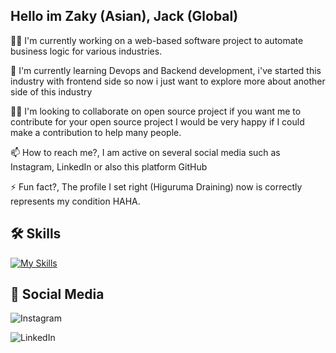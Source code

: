 
## Hello im Zaky (Asian), Jack (Global)

👩‍💻 I'm currently working on a web-based software project to automate business logic for various industries.

🧠 I'm currently learning Devops and Backend development, i've started this industry with frontend side so now i just want to explore more about another side of this industry

👯‍♀️ I'm looking to collaborate on open source project if you want me to contribute for your open source project I would be very happy if I could make a contribution to help many people. 

📫 How to reach me?, I am active on several social media such as Instagram, LinkedIn or also this platform GitHub

⚡️ Fun fact?, The profile I set right (Higuruma Draining) now is correctly represents my condition HAHA. 


## 🛠 Skills
[![My Skills](https://skillicons.dev/icons?i=js,ts,react,expressjs,nextjs,nodejs,nestjs,git,bash,mysql,mui,tailwind,prisma&theme=dark)](https://skillicons.dev)

## 🔗 Social Media

![Instagram](https://img.shields.io/badge/Instagram-%23E4405F.svg?style=for-the-badge&logo=Instagram&logoColor=white)

![LinkedIn](https://img.shields.io/badge/linkedin-%230077B5.svg?style=for-the-badge&logo=linkedin&logoColor=white)


